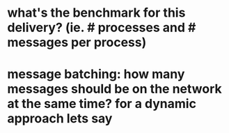 # what's the benchmark for this delivery? (ie. # processes and # messages per process)
# message batching: how many messages should be on the network at the same time? for a dynamic approach lets say